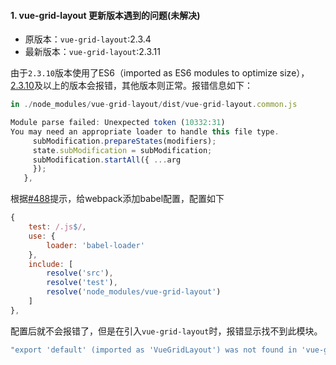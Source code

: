 #### 1. vue-grid-layout 更新版本遇到的问题(未解决)

- 原版本：`vue-grid-layout`:2.3.4
- 最新版本：`vue-grid-layout`:2.3.11

由于`2.3.10`版本使用了ES6（imported as ES6 modules to optimize size），[2.3.10](https://openbase.com/js/vue-grid-layout/versions#2.3.10)及以上的版本会报错，其他版本则正常。报错信息如下：

```js
in ./node_modules/vue-grid-layout/dist/vue-grid-layout.common.js

Module parse failed: Unexpected token (10332:31)
You may need an appropriate loader to handle this file type.
     subModification.prepareStates(modifiers);
     state.subModification = subModification;
     subModification.startAll({ ...arg
     });
   },
```

根据[#488](https://github.com/jbaysolutions/vue-grid-layout/issues/488)提示，给webpack添加babel配置，配置如下

```javascript
{
    test: /.js$/,
    use: {
        loader: 'babel-loader'
    },
    include: [
        resolve('src'),
        resolve('test'),
        resolve('node_modules/vue-grid-layout')
    ]
},
```

配置后就不会报错了，但是在引入`vue-grid-layout`时，报错显示找不到此模块。

```javascript
"export 'default' (imported as 'VueGridLayout') was not found in 'vue-grid-layout'
```


